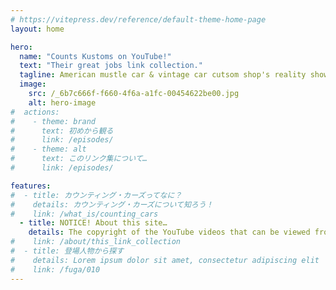 ```yaml
---
# https://vitepress.dev/reference/default-theme-home-page
layout: home

hero:
  name: "Counts Kustoms on YouTube!"
  text: "Their great jobs link collection."
  tagline: American mustle car & vintage car cutsom shop's reality shows on Youtube (Japanese subbed).
  image:
    src: /_6b7c666f-f660-4f6a-a1fc-00454622be00.jpg
    alt: hero-image
#  actions:
#    - theme: brand
#      text: 初めから観る
#      link: /episodes/
#    - theme: alt
#      text: このリンク集について…
#      link: /episodes/

features:
#  - title: カウンティング・カーズってなに？
#    details: カウンティング・カーズについて知ろう！
#    link: /what_is/counting_cars
  - title: NOTICE! About this site…
    details: The copyright of the YouTube videos that can be viewed from this collection of links is owned by History Channel Official (https://www.youtube.com/@HISTORYjp). <br>Also, all videos are uploaded to YouTube by History Channel official. <br>This collection of links has nothing to do with the History Channel. <br>Also, it is not intended to infringe on the rights of copyright holders. <br>This is an attempt to pay homage to the History Channel, Counts Customs, and everyone involved in the production of Counting Cars, and to spread their greatness primarily within Japan. Thank you.
#    link: /about/this_link_collection
#  - title: 登場人物から探す
#    details: Lorem ipsum dolor sit amet, consectetur adipiscing elit
#    link: /fuga/010
---
```


